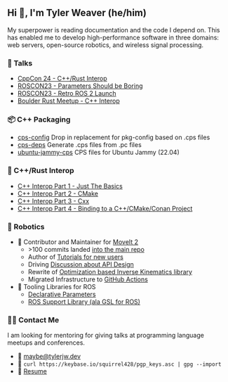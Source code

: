 ## Hi 👋, I'm Tyler Weaver (he/him)
My superpower is reading documentation and the code I depend on.
This has enabled me to develop high-performance software in three domains: web servers, open-source robotics, and wireless signal processing.
 
### 📢 Talks
 - [CppCon 24 - C++/Rust Interop](https://tylerjw.dev/posts/20240920-cppcon-cpp-rust-interop/)
 - [ROSCON23 - Parameters Should be Boring](https://tylerjw.dev/posts/roscon23-parameters/)
 - [ROSCON23 - Retro ROS 2 Launch](https://tylerjw.dev/posts/xml-launch/)
 - [Boulder Rust Meetup - C++ Interop](https://tylerjw.dev/posts/rust-cpp-interop/)

### 📦 C++ Packaging
- [cps-config](https://github.com/cps-org/cps-config) Drop in replacement for pkg-config based on .cps files
- [cps-deps](https://github.com/tylerjw/cps-deps) Generate .cps files from .pc files
- [ubuntu-jammy-cps](https://github.com/tylerjw/ubuntu-jammy-cps) CPS files for Ubuntu Jammy (22.04)

### 🦀 C++/Rust Interop
- [C++ Interop Part 1 - Just The Basics](https://tylerjw.dev/posts/rust-cpp-interop/)
- [C++ Interop Part 2 - CMake](https://tylerjw.dev/posts/rust-cmake-interop-cmake/)
- [C++ Interop Part 3 - Cxx](https://tylerjw.dev/posts/rust-cmake-interop-part-3-cxx/)
- [C++ Interop Part 4 - Binding to a C++/CMake/Conan Project](https://tylerjw.dev/posts/rust-cpp-part4-buildrs/)
  
### 🤖 Robotics
- 🦾 Contributor and Maintainer for [MoveIt 2](https://moveit.ros.org)
  - \>100 commits landed [into the main repo](https://github.com/ros-planning/moveit2/commits?author=tylerjw)
  - Author of [Tutorials for new users](https://moveit.picknik.ai/humble/doc/tutorials/your_first_project/your_first_project.html)
  - Driving [Discussion about API Design](https://github.com/ros-planning/moveit2/discussions/1517)
  - Rewrite of [Optimization based Inverse Kinematics library](https://github.com/picknikrobotics/pick_ik)
  - Migrated Infrastructure to [GitHub Actions](http://picknik.ai/ros/moveit/devops/2021/12/14/DevOps-for-ROS-Projects-Part-2.html)
- 🧰 Tooling Libraries for ROS
  - [Declarative Parameters](https://github.com/PickNikRobotics/generate_parameter_library)
  - [ROS Support Library (ala GSL for ROS)](https://github.com/ChrisThrasher/RSL)

### :technologist: Contact Me
I am looking for mentoring for giving talks at programming language meetups and conferences.

- :email: <maybe@tylerjw.dev>
- :key: `curl https://keybase.io/squirrel428/pgp_keys.asc | gpg --import`
- :page_with_curl: [Resume](https://github.com/tylerjw/cv/blob/build/cv.pdf)
